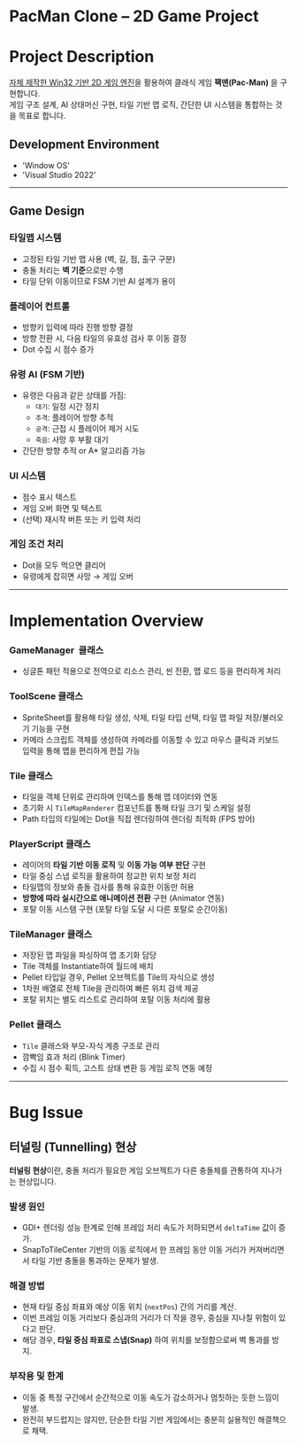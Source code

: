# PacMan Clone – 2D Game Project

# Project Description

[자체 제작한 Win32 기반 2D 게임 엔진](https://github.com/jaehuru/JaehuruEngine)을 활용하여 클래식 게임 **팩맨(Pac-Man)** 을 구현합니다.  
게임 구조 설계, AI 상태머신 구현, 타일 기반 맵 로직, 간단한 UI 시스템을 통합하는 것을 목표로 합니다.

## Development Environment
- 'Window OS'
- 'Visual Studio 2022'

---

## Game Design

### 타일맵 시스템
- 고정된 타일 기반 맵 사용 (벽, 길, 점, 출구 구분)
- 충돌 처리는 **벽 기준**으로만 수행
- 타일 단위 이동이므로 FSM 기반 AI 설계가 용이

### 플레이어 컨트롤
- 방향키 입력에 따라 진행 방향 결정
- 방향 전환 시, 다음 타일의 유효성 검사 후 이동 결정
- Dot 수집 시 점수 증가

### 유령 AI (FSM 기반)
- 유령은 다음과 같은 상태를 가짐:
  - `대기`: 일정 시간 정지
  - `추격`: 플레이어 방향 추적
  - `공격`: 근접 시 플레이어 제거 시도
  - `죽음`: 사망 후 부활 대기
- 간단한 방향 추적 or A* 알고리즘 가능

### UI 시스템
- 점수 표시 텍스트
- 게임 오버 화면 및 텍스트
- (선택) 재시작 버튼 또는 키 입력 처리

### 게임 조건 처리
- Dot을 모두 먹으면 클리어
- 유령에게 잡히면 사망 → 게임 오버

---

# Implementation Overview

### GameManager  클래스

- 싱글톤 패턴 적용으로 전역으로 리소스 관리, 씬 전환, 맵 로드 등을 편리하게 처리

### **ToolScene 클래스**

- SpriteSheet를 활용해 타일 생성, 삭제, 타일 타입 선택, 타일 맵 파일 저장/불러오기 기능을 구현
- 카메라 스크립트 객체를 생성하여 카메라를 이동할 수 있고 마우스 클릭과 키보드 입력을 통해 맵을 편리하게 편집 가능

### **Tile 클래스**

- 타일을 객체 단위로 관리하며 인덱스를 통해 맵 데이터와 연동
- 초기화 시 `TileMapRenderer` 컴포넌트를 통해 타일 크기 및 스케일 설정
- Path 타입의 타일에는 Dot을 직접 렌더링하여 렌더링 최적화 (FPS 방어)

### PlayerScript 클래스

- 레이어의 **타일 기반 이동 로직** 및 **이동 가능 여부 판단** 구현
- 타일 중심 스냅 로직을 활용하여 정교한 위치 보정 처리
- 타일맵의 정보와 충돌 검사를 통해 유효한 이동만 허용
- **방향에 따라 실시간으로 애니메이션 전환** 구현 (Animator 연동)
- 포탈 이동 시스템 구현 (포탈 타일 도달 시 다른 포탈로 순간이동)

### TileManager 클래스

- 저장된 맵 파일을 파싱하여 맵 초기화 담당
- Tile 객체를 Instantiate하여 월드에 배치
- Pellet 타입일 경우, Pellet 오브젝트를 Tile의 자식으로 생성
- 1차원 배열로 전체 Tile을 관리하여 빠른 위치 검색 제공
- 포탈 위치는 별도 리스트로 관리하여 포탈 이동 처리에 활용

### Pellet 클래스

- `Tile` 클래스와 부모-자식 계층 구조로 관리
- 깜빡임 효과 처리 (Blink Timer)
- 수집 시 점수 획득, 고스트 상태 변환 등 게임 로직 연동 예정

---

# Bug Issue

## 터널링 (Tunnelling) 현상

**터널링 현상**이란, 충돌 처리가 필요한 게임 오브젝트가 다른 충돌체를 관통하여 지나가는 현상입니다.

### 발생 원인

- GDI+ 렌더링 성능 한계로 인해 프레임 처리 속도가 저하되면서 `deltaTime` 값이 증가.
- SnapToTileCenter 기반의 이동 로직에서 한 프레임 동안 이동 거리가 커져버리면서 타일 기반 충돌을 통과하는 문제가 발생.

### 해결 방법

- 현재 타일 중심 좌표와 예상 이동 위치 (`nextPos`) 간의 거리를 계산.
- 이번 프레임 이동 거리보다 중심과의 거리가 더 작을 경우, 중심을 지나칠 위험이 있다고 판단.
- 해당 경우, **타일 중심 좌표로 스냅(Snap)** 하여 위치를 보정함으로써 벽 통과를 방지.

### 부작용 및 한계

- 이동 중 특정 구간에서 순간적으로 이동 속도가 감소하거나 멈칫하는 듯한 느낌이 발생.
- 완전히 부드럽지는 않지만, 단순한 타일 기반 게임에서는 충분히 실용적인 해결책으로 채택.

